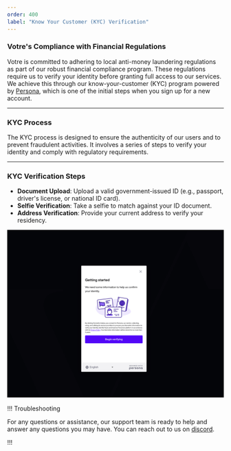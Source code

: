 ```yaml
---
order: 400
label: "Know Your Customer (KYC) Verification"
---
```


### Votre's Compliance with Financial Regulations

Votre is committed to adhering to local anti-money laundering regulations as part of our robust financial compliance program. These regulations require us to verify your identity before granting full access to our services. We achieve this through our know-your-customer (KYC) program powered by [Persona](https://withpersona.com/), which is one of the initial steps when you sign up for a new account.

---

### KYC Process

The KYC process is designed to ensure the authenticity of our users and to prevent fraudulent activities. It involves a series of steps to verify your identity and comply with regulatory requirements.

---

### KYC Verification Steps

- **Document Upload**: Upload a valid government-issued ID (e.g., passport, driver's license, or national ID card).
- **Selfie Verification**: Take a selfie to match against your ID document.
- **Address Verification**: Provide your current address to verify your residency.

![Votre KYC screen](/static/images/persona.png)

!!! Troubleshooting

For any questions or assistance, our support team is ready to help and answer any questions you may have. You can reach out to us on [discord](https://discord.gg/hYjBBSp4Q4).

!!!
